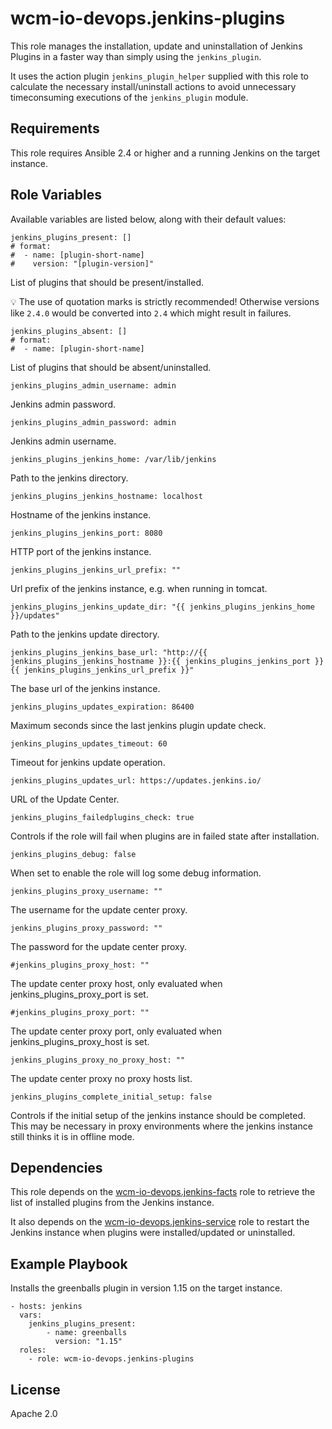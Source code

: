 # wcm-io-devops.jenkins-plugins

This role manages the installation, update and uninstallation of Jenkins
Plugins in a faster way than simply using the `jenkins_plugin`.

It uses the action plugin `jenkins_plugin_helper` supplied with this
role to calculate the necessary install/uninstall actions to avoid
unnecessary timeconsuming executions of the `jenkins_plugin` module.

## Requirements

This role requires Ansible 2.4 or higher and a running Jenkins on the
target instance.

## Role Variables

Available variables are listed below, along with their default values:

    jenkins_plugins_present: []
    # format:
    #  - name: [plugin-short-name]
    #    version: "[plugin-version]"

List of plugins that should be present/installed.

:bulb: The use of quotation marks is strictly recommended! Otherwise
versions like `2.4.0` would be converted into `2.4` which might result
in failures.

    jenkins_plugins_absent: []
    # format:
    #  - name: [plugin-short-name]

List of plugins that should be absent/uninstalled.

    jenkins_plugins_admin_username: admin

Jenkins admin password.

    jenkins_plugins_admin_password: admin

Jenkins admin username.

    jenkins_plugins_jenkins_home: /var/lib/jenkins

Path to the jenkins directory.

    jenkins_plugins_jenkins_hostname: localhost

Hostname of the jenkins instance.

    jenkins_plugins_jenkins_port: 8080

HTTP port of the jenkins instance.

    jenkins_plugins_jenkins_url_prefix: ""

Url prefix of the jenkins instance, e.g. when running in tomcat.

    jenkins_plugins_jenkins_update_dir: "{{ jenkins_plugins_jenkins_home }}/updates"

Path to the jenkins update directory.

    jenkins_plugins_jenkins_base_url: "http://{{ jenkins_plugins_jenkins_hostname }}:{{ jenkins_plugins_jenkins_port }}{{ jenkins_plugins_jenkins_url_prefix }}"

The base url of the jenkins instance.

    jenkins_plugins_updates_expiration: 86400

Maximum seconds since the last jenkins plugin update check.

    jenkins_plugins_updates_timeout: 60

Timeout for jenkins update operation.

    jenkins_plugins_updates_url: https://updates.jenkins.io/

URL of the Update Center.

    jenkins_plugins_failedplugins_check: true

Controls if the role will fail when plugins are in failed state after installation.

    jenkins_plugins_debug: false

When set to enable the role will log some debug information.

    jenkins_plugins_proxy_username: ""

The username for the update center proxy.

    jenkins_plugins_proxy_password: ""

The password for the update center proxy.

    #jenkins_plugins_proxy_host: ""

The update center proxy host, only evaluated when jenkins_plugins_proxy_port is set.

    #jenkins_plugins_proxy_port: ""

The update center proxy port, only evaluated when jenkins_plugins_proxy_host is set.

    jenkins_plugins_proxy_no_proxy_host: ""

The update center proxy no proxy hosts list.

    jenkins_plugins_complete_initial_setup: false

Controls if the initial setup of the jenkins instance should be completed.
This may be necessary in proxy environments where the jenkins instance still thinks it is in offline mode.

## Dependencies

This role depends on the
[wcm-io-devops.jenkins-facts](https://github.com/wcm-io-devops/ansible-jenkins-facts)
role to retrieve the list of installed plugins from the Jenkins
instance.

It also depends on the
[wcm-io-devops.jenkins-service](https://github.com/wcm-io-devops/ansible-jenkins-service)
role to restart the Jenkins instance when plugins were installed/updated
or uninstalled.

## Example Playbook

Installs the greenballs plugin in version 1.15 on the target instance.

	- hosts: jenkins
	  vars:
	    jenkins_plugins_present:
	        - name: greenballs
	          version: "1.15"
	  roles:
	    - role: wcm-io-devops.jenkins-plugins

## License

Apache 2.0
